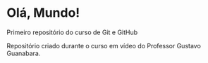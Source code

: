 # Olá, Mundo!
 Primeiro repositório do curso de Git e GitHub

 Repositório criado durante o curso em vídeo do Professor Gustavo Guanabara.
